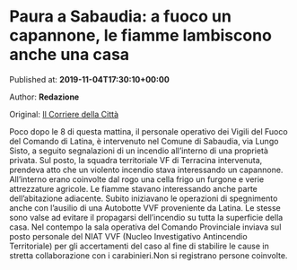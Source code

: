 
# Paura a Sabaudia: a fuoco un capannone, le fiamme lambiscono anche una casa

Published at: **2019-11-04T17:30:10+00:00**

Author: **Redazione**

Original: [Il Corriere della Città](https://www.ilcorrieredellacitta.com/latina-cronaca/paura-a-sabaudia-a-fuoco-un-capannone-le-fiamme-lambiscono-anche-una-casa.html)

Poco dopo le 8 di questa mattina, il personale operativo dei Vigili del Fuoco del Comando di Latina, è intervenuto nel Comune di Sabaudia, via Lungo Sisto, a seguito segnalazioni di un incendio all’interno di una proprietà privata.
Sul posto, la squadra territoriale VF di Terracina intervenuta, prendeva atto che un violento incendio stava interessando un capannone. All’interno erano coinvolte dal rogo una cella frigo un furgone e verie attrezzature agricole. Le fiamme stavano interessando anche parte dell’abitazione adiacente.
Subito iniziavano le operazioni di spegnimento anche con l’ausilio di una Autobotte VVF proveniente da Latina. Le stesse sono valse ad evitare il propagarsi dell’incendio su tutta la superficie della casa. Nel contempo la sala operativa del Comando Provinciale inviava sul posto personale del NIAT VVF (Nucleo Investigativo Antincendio Territoriale) per gli accertamenti del caso al fine di stabilire le cause in stretta collaborazione con i carabinieri.Non si registrano persone coinvolte.
